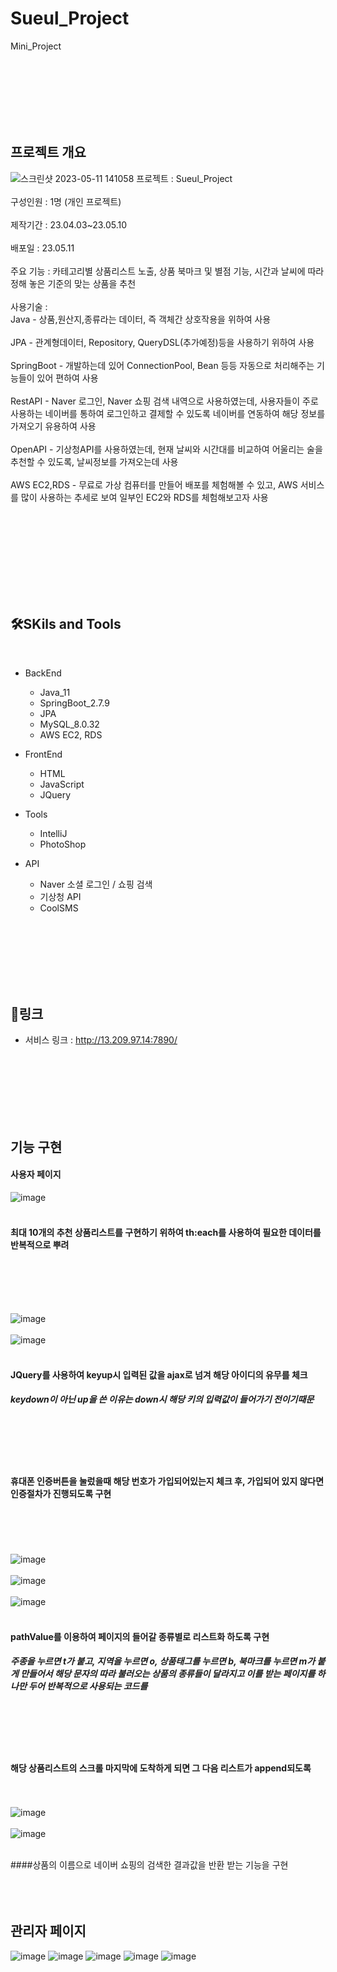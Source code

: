 # Sueul_Project
Mini_Project

<br>
<br>
<br>
<br>
<br>
<br>

## 프로젝트 개요
![스크린샷 2023-05-11 141058](https://github.com/jihun-ann/sueulProject/assets/118144876/29649c20-c584-4445-8a6c-4ee54884512c)
  프로젝트 : Sueul_Project<br><br>
  구성인원 : 1명 (개인 프로젝트)<br><br>
  제작기간 : 23.04.03~23.05.10<br><br>
  배포일 : 23.05.11<br><br>
  주요 기능 : 카테고리별 상품리스트 노출, 상품 북마크 및 별점 기능, 시간과 날씨에 따라 정해 놓은 기준의 맞는 상품을 추천<br><br>
  사용기술 : <br>
  Java - 상품,원산지,종류라는 데이터, 즉 객체간 상호작용을 위하여 사용<br><br>
  JPA - 관계형데이터, Repository, QueryDSL(추가예정)등을 사용하기 위하여 사용<br><br>
  SpringBoot - 개발하는데 있어 ConnectionPool, Bean 등등 자동으로 처리해주는 기능들이 있어 편하여 사용<br><br>
  RestAPI - Naver 로그인, Naver 쇼핑 검색 내역으로 사용하였는데, 사용자들이 주로 사용하는 네이버를 통하여 로그인하고 결제할 수 있도록 네이버를 연동하여 해당 정보를 가져오기 유용하여 사용<br><br>
  OpenAPI - 기상청API를 사용하였는데, 현재 날씨와 시간대를 비교하여 어울리는 술을 추천할 수 있도록, 날씨정보를 가져오는데 사용<br><br>
  AWS EC2,RDS - 무료로 가상 컴퓨터를 만들어 배포를 체험해볼 수 있고, AWS 서비스를 많이 사용하는 추세로 보여 일부인 EC2와 RDS를 체험해보고자 사용
  <br><br><br>



 
<br>
<br>
<br>
<br>
<br>
<br>

## 🛠️SKils and Tools

<br>

* BackEnd
  * Java_11
  * SpringBoot_2.7.9
  * JPA
  * MySQL_8.0.32
  * AWS EC2, RDS

* FrontEnd
  * HTML
  * JavaScript
  * JQuery

* Tools
  * IntelliJ
  * PhotoShop

* API
  * Naver 소셜 로그인 / 쇼핑 검색
  * 기상청 API
  * CoolSMS

<br>
<br>
<br>
<br>
<br>
<br>

  ## 🔗링크
  -	서비스 링크 : http://13.209.97.14:7890/

<br>
<br>
<br>
<br>
<br>
<br>

## 기능 구현
#### 사용자 페이지
![image](https://github.com/jihun-ann/sueulProject/assets/118144876/1f55ad6f-aafc-40e0-8a26-f54068c195a0)
<br><br>
#### 최대 10개의 추천 상품리스트를 구현하기 위하여 th:each를 사용하여 필요한 데이터를 반복적으로 뿌려
<br><br><br><br>

![image](https://github.com/jihun-ann/sueulProject/assets/118144876/7496c92c-867b-4638-b161-05935617a5fd)
<br><br>
![image](https://github.com/jihun-ann/sueulProject/assets/118144876/4373957b-1d49-47ac-8634-a3e68812a1c6)
<br><br>

#### JQuery를 사용하여 keyup시 입력된 값을 ajax로 넘겨 해당 아이디의 유무를 체크
##### keydown이 아닌 up을 쓴 이유는 down시 해당 키의 입력값이 들어가기 전이기때문
<br><br><br><br>
#### 휴대폰 인증버튼을 눌렀을때 해당 번호가 가입되어있는지 체크 후, 가입되어 있지 않다면 인증절차가 진행되도록 구현

<br><br><br><br>
![image](https://github.com/jihun-ann/sueulProject/assets/118144876/1d7bbd9e-d2d5-49b6-93c6-93d33217a128)
<br><br>
![image](https://github.com/jihun-ann/sueulProject/assets/118144876/33ba8827-d73c-4ba7-84e8-3841816ca68a)
<br><br>
![image](https://github.com/jihun-ann/sueulProject/assets/118144876/db1b3ce8-7c35-4817-aa76-7e0c56f1b0fd)
<br><br>
#### pathValue를 이용하여 페이지의 들어갈 종류별로 리스트화 하도록 구현
##### 주종을 누르면 t가 붙고, 지역을 누르면 o, 상품태그를 누르면 b, 북마크를 누르면 m가 붙게 만들어서 해당 문자의 따라 불러오는 상품의 종류들이 달라지고 이를 받는 페이지를 하나만 두어 반복적으로 사용되는 코드를 
<br><br>
<br><br>

#### 해당 상품리스트의 스크롤 마지막에 도착하게 되면 그 다음 리스트가 append되도록 
<br><br>
![image](https://github.com/jihun-ann/sueulProject/assets/118144876/71bc75f0-8027-42d7-aa6e-2e772a026c9d)
<br><br>
![image](https://github.com/jihun-ann/sueulProject/assets/118144876/652c71a9-4b42-4ad5-8010-75b72eaaaf5c)
<br><br>

####상품의 이름으로 네이버 쇼핑의 검색한 결과값을 반환 받는 기능을 구현
<br><br>
<br><br>

## 관리자 페이지
![image](https://github.com/jihun-ann/sueulProject/assets/118144876/ddc0c499-8942-42ae-8570-cc02690627a7)
![image](https://github.com/jihun-ann/sueulProject/assets/118144876/deee7702-d652-4fba-b1c4-5ebda8271a4d)
![image](https://github.com/jihun-ann/sueulProject/assets/118144876/367a94f0-205b-48a4-88bd-c359a8295281)
![image](https://github.com/jihun-ann/sueulProject/assets/118144876/8f219b4b-ab88-46ab-b5a8-6e3eab88648b)
![image](https://github.com/jihun-ann/sueulProject/assets/118144876/7919c8b2-a3cf-43b0-92aa-da3e34a34102)
